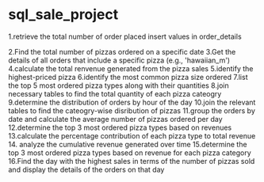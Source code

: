 # sql_sale_project

1.retrieve the total number of order placed
insert values in order_details

2.Find the total number of pizzas ordered on a specific date
3.Get the details of all orders that include a specific pizza (e.g., 'hawaiian_m')
4.calculate the total renvenue generated from the pizza sales 
5.identify the highest-priced pizza
6.identify the most common pizza size ordered
7.list the top 5 most ordered pizza types along with their quantities 
8.join necessary tables to find the total quantity of each pizza cateogry
9.determine the distribution of orders by hour of the day 
10.join the relevant tables to find the cateogry-wise disribution of pizzas 
11.group the orders by date and calculate the average number of pizzas ordered per day
12.determine the top 3 most ordered pizza types based on revenues 
13.calculate the percentage contribution of each pizza type to total revenue 
14. analyze the cumulative revenue generated over time
15.determine the top 3 most ordered pizza types based on revenue for each pizza category
16.Find the day with the highest sales in terms of the number of pizzas sold and display the details of the orders on that day
